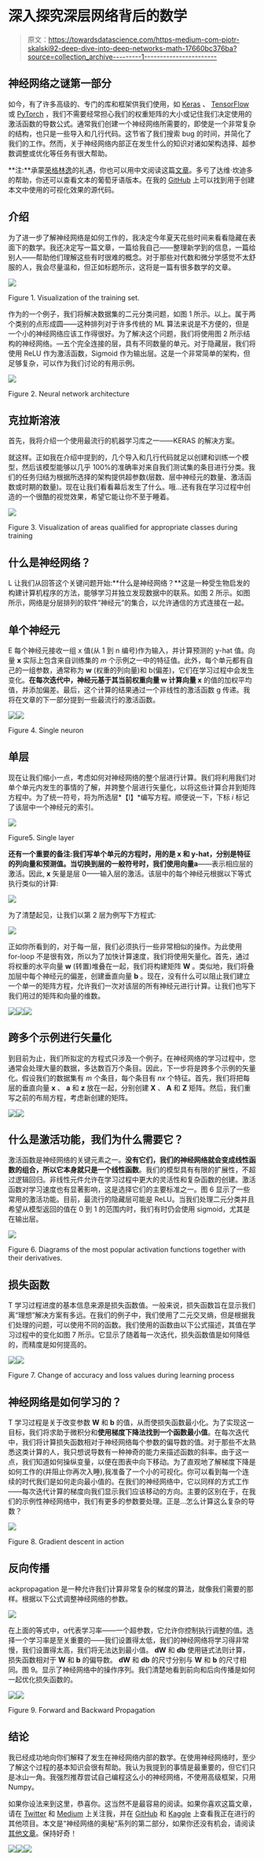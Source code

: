 # 深入探究深层网络背后的数学

> 原文：<https://towardsdatascience.com/https-medium-com-piotr-skalski92-deep-dive-into-deep-networks-math-17660bc376ba?source=collection_archive---------1----------------------->

## 神经网络之谜第一部分

如今，有了许多高级的、专门的库和框架供我们使用，如 [Keras](https://keras.io/) 、 [TensorFlow](https://www.tensorflow.org/) 或 [PyTorch](https://pytorch.org/) ，我们不需要经常担心我们的权重矩阵的大小或记住我们决定使用的激活函数的导数公式。通常我们创建一个神经网络所需要的，即使是一个非常复杂的结构，也只是一些导入和几行代码。这节省了我们搜索 bug 的时间，并简化了我们的工作。然而，关于神经网络内部正在发生什么的知识对诸如架构选择、超参数调整或优化等任务有很大帮助。

**注:**承蒙[荣格林逸](https://medium.com/@jungyilin?source=responses---------6----------------)的礼遇，你也可以用中文阅读这篇[文章](http://wp.mlab.tw/?p=2613)。多亏了达维·坎迪多的帮助，你还可以查看文本的葡萄牙语版本。在我的 [GitHub](https://github.com/SkalskiP/ILearnDeepLearning.py) 上可以找到用于创建本文中使用的可视化效果的源代码。

## 介绍

为了进一步了解神经网络是如何工作的，我决定今年夏天花些时间来看看隐藏在表面下的数学。我还决定写一篇文章，一篇给我自己——整理新学到的信息，一篇给别人——帮助他们理解这些有时很难的概念。对于那些对代数和微分学感觉不太舒服的人，我会尽量温和，但正如标题所示，这将是一篇有很多数学的文章。

![](img/d82241b1a81dcbd3b8b161ad4e287f41.png)

Figure 1\. Visualization of the training set.

作为的一个例子，我们将解决数据集的二元分类问题，如图 1 所示。以上。属于两个类别的点形成圆——这种排列对于许多传统的 ML 算法来说是不方便的，但是一个小的神经网络应该工作得很好。为了解决这个问题，我们将使用图 2 所示结构的神经网络。—五个完全连接的层，具有不同数量的单元。对于隐藏层，我们将使用 ReLU 作为激活函数，Sigmoid 作为输出层。这是一个非常简单的架构，但足够复杂，可以作为我们讨论的有用示例。

![](img/9d297732e3b33cc2356c82e9ab501743.png)

Figure 2\. Neural network architecture

## 克拉斯溶液

首先，我将介绍一个使用最流行的机器学习库之一——KERAS 的解决方案。

就这样。正如我在介绍中提到的，几个导入和几行代码就足以创建和训练一个模型，然后该模型能够以几乎 100%的准确率对来自我们测试集的条目进行分类。我们的任务归结为根据所选择的架构提供超参数(层数、层中神经元的数量、激活函数或时期的数量)。现在让我们看看幕后发生了什么。哦…还有我在学习过程中创造的一个很酷的视觉效果，希望它能让你不至于睡着。

![](img/9b62a4e1218524732233686a91655889.png)

Figure 3\. Visualization of areas qualified for appropriate classes during training

## 什么是神经网络？

L 让我们从回答这个关键问题开始:**什么是神经网络？**这是一种受生物启发的构建计算机程序的方法，能够学习并独立发现数据中的联系。如图 2 所示。如图所示，网络是分层排列的软件“神经元”的集合，以允许通信的方式连接在一起。

## 单个神经元

E 每个神经元接收一组 x 值(从 1 到 n 编号)作为输入，并计算预测的 y-hat 值。向量 **x** 实际上包含来自训练集的 *m* 个示例之一中的特征值。此外，每个单元都有自己的一组参数，通常称为 **w** (权重的列向量)和 b(偏差)，它们在学习过程中会发生变化。**在每次迭代中，神经元基于其当前权重向量 **w** 计算向量 x** 的值的加权平均值，并添加偏差。最后，这个计算的结果通过一个非线性的激活函数 g 传递。我将在文章的下一部分提到一些最流行的激活函数。

![](img/40d878e67cb2643a5e701a7ee7886140.png)![](img/c2aea1314f80bb52c2c290c3a5fe1b0a.png)

Figure 4\. Single neuron

## 单层

现在让我们缩小一点，考虑如何对神经网络的整个层进行计算。我们将利用我们对单个单元内发生的事情的了解，并跨整个层进行矢量化，以将这些计算合并到矩阵方程中。为了统一符号，将为所选层*【l】*编写方程。顺便说一下，下标 *i* 标记了该层中一个神经元的索引。

![](img/15b324f9166c53290d99c60156d20053.png)

Figure5\. Single layer

**还有一个重要的备注:**我们写单个单元的方程时，用的是 **x** 和 y-hat，分别是特征的列向量和预测值。当切换到层的一般符号时，我们使用向量**a**——表示相应层的激活。因此, **x** 矢量是层 0——输入层的激活。该层中的每个神经元根据以下等式执行类似的计算:

![](img/6b8617db54392c7728a3b8705257a518.png)

为了清楚起见，让我们以第 2 层为例写下方程式:

![](img/c1b653b11d89c33c5ab97cf0434819d6.png)

正如你所看到的，对于每一层，我们必须执行一些非常相似的操作。为此使用 for-loop 不是很有效，所以为了加快计算速度，我们将使用矢量化。首先，通过将权重的水平向量 **w** (转置)堆叠在一起，我们将构建矩阵 **W** 。类似地，我们将叠加层中每个神经元的偏差，创建垂直向量 **b** 。现在，没有什么可以阻止我们建立一个单一的矩阵方程，允许我们一次对该层的所有神经元进行计算。让我们也写下我们用过的矩阵和向量的维数。

![](img/b9962e3f244560d66eb3473229404888.png)![](img/de6a2c04071eb4f0c4e9d6ff1e2c1158.png)![](img/f1eefcc15d8363eb163c5619e51f0479.png)

## 跨多个示例进行矢量化

到目前为止，我们所拟定的方程式只涉及一个例子。在神经网络的学习过程中，您通常会处理大量的数据，多达数百万个条目。因此，下一步将是跨多个示例的矢量化。假设我们的数据集有 *m* 个条目，每个条目有 *nx* 个特征。首先，我们将把每层的垂直向量 **x** 、 **a** 和 **z** 放在一起，分别创建 **X** 、 **A** 和 **Z** 矩阵。然后，我们重写之前的布局方程，考虑新创建的矩阵。

![](img/8ecb3f6ef89066e1bdf7e90210dfa854.png)![](img/9c6a25ae5982bc6769011d669da4587a.png)

## 什么是激活功能，我们为什么需要它？

激活函数是神经网络的关键元素之一。**没有它们，我们的神经网络就会变成线性函数的组合，所以它本身就只是一个线性函数**。我们的模型具有有限的扩展性，不超过逻辑回归。非线性元件允许在学习过程中更大的灵活性和复杂函数的创建。激活函数对学习速度也有显著影响，这是选择它们的主要标准之一。图 6 显示了一些常用的激活功能。目前，最流行的隐藏层可能是 ReLU。当我们处理二元分类并且希望从模型返回的值在 0 到 1 的范围内时，我们有时仍会使用 sigmoid，尤其是在输出层。

![](img/fcd9cca0eb80ab843246e6bd2b0ddd45.png)

Figure 6\. Diagrams of the most popular activation functions together with their derivatives.

## 损失函数

T 学习过程进度的基本信息来源是损失函数值。一般来说，损失函数旨在显示我们离“理想”解决方案有多远。在我们的例子中，我们使用了二元交叉熵，但是根据我们处理的问题，可以使用不同的函数。我们使用的函数由以下公式描述，其值在学习过程中的变化如图 7 所示。它显示了随着每一次迭代，损失函数值是如何降低的，而精度是如何提高的。

![](img/be682ae2e23c5f98a88e9b56eafbff57.png)![](img/1a60d3b4707c21b336e6f1e39c2b2335.png)

Figure 7\. Change of accuracy and loss values during learning process

## 神经网络是如何学习的？

T 学习过程是关于改变参数 **W** 和 **b** 的值，从而使损失函数最小化。为了实现这一目标，我们将求助于微积分和**使用梯度下降法找到一个函数最小值**。在每次迭代中，我们将计算损失函数相对于神经网络每个参数的偏导数的值。对于那些不太熟悉这类计算的人，我只想说导数有一种神奇的能力来描述函数的斜率。由于这一点，我们知道如何操纵变量，以便在图表中向下移动。为了直观地了解梯度下降是如何工作的(并阻止你再次入睡),我准备了一个小的可视化。你可以看到每一个连续的时代我们是如何走向最小值的。在我们的神经网络中，它以同样的方式工作——每次迭代计算的梯度向我们显示我们应该移动的方向。主要的区别在于，在我们的示例性神经网络中，我们有更多的参数要处理。正是…怎么计算这么复杂的导数？

![](img/00da678b0e09165e0041ae92ab4d815d.png)

Figure 8\. Gradient descent in action

## 反向传播

ackpropagation 是一种允许我们计算非常复杂的梯度的算法，就像我们需要的那样。根据以下公式调整神经网络的参数。

![](img/4df14229f516b7d4e76c2966c29d8de5.png)

在上面的等式中，α代表学习率——一个超参数，它允许你控制执行调整的值。选择一个学习率是至关重要的——我们设置得太低，我们的神经网络将学习得非常慢，我们设置得太高，我们将无法达到最小值。 **dW** 和 **db** 使用链式法则计算，损失函数相对于 **W** 和 **b** 的偏导数。 **dW** 和 **db** 的尺寸分别与 **W** 和 **b** 的尺寸相同。图 9。显示了神经网络中的操作序列。我们清楚地看到前向和后向传播是如何一起优化损失函数的。

![](img/52d3ae786de7d20b00f63499a222f87d.png)![](img/75ebcbaedb5c633cd364730c78e3b88c.png)

Figure 9\. Forward and Backward Propagation

## 结论

我已经成功地向你们解释了发生在神经网络内部的数学。在使用神经网络时，至少了解这个过程的基本知识会很有帮助。我认为我提到的事情是最重要的，但它们只是冰山一角。我强烈推荐尝试自己编程这么小的神经网络，不使用高级框架，只用 Numpy。

如果你设法来到这里，恭喜你。这当然不是最容易的阅读。如果你喜欢这篇文章，请在 [Twitter](https://twitter.com/PiotrSkalski92) 和 [Medium](https://medium.com/@piotr.skalski92) 上关注我，并在 [GitHub](https://github.com/SkalskiP) 和 [Kaggle](https://www.kaggle.com/skalskip) 上查看我正在进行的其他项目。本文是“神经网络的奥秘”系列的第二部分，如果你还没有机会，请阅读[其他文章](/preventing-deep-neural-network-from-overfitting-953458db800a)。保持好奇！

[![](img/1b80f8b538789fdbeec0bad521027727.png)](https://github.com/SkalskiP)[![](img/614265d234ac3f1f52ce3e3201656caf.png)](https://towardsdatascience.com/preventing-deep-neural-network-from-overfitting-953458db800a)[![](img/e021aa02e6fbeb6a9fccacc61f0a651d.png)](https://twitter.com/PiotrSkalski92)